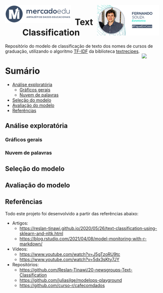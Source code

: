 
<!-- README.md is generated from README.Rmd. Please edit that file -->

<a href="https://mercadoedu.com.br">
<img src="https://raw.githubusercontent.com/fcsest/mercadoedu.tc/main/inst/images/slogan.png" align = "left" height = "59px"/>
</a> <a href="https://tawk.to/fcs.est">
<img src="https://raw.githubusercontent.com/fcsest/mercadoedu.tc/main/inst/images/perfil.png" align = "right" height = "100px"/>
</a>

<h1 align="center">
Text Classification
</h1>

Repositório do modelo de classificação de texto dos nomes de cursos de
graduação, utilizando o algoritmo
[TF-IDF](https://textrecipes.tidymodels.org/reference/step_tfidf.html)
da biblioteca [textrecipes](https://textrecipes.tidymodels.org/).

<!-- badges: start -->

<a href="https://github.com/fcsest/mercadoedu.tc">
<img src="https://img.shields.io/badge/lifecycle-experimental-orange.svg" align = "right" style = "margin-top: -15px; margin-right: 40px;"/>
</a> <!-- badges: end -->

# Sumário

-   [Análise exploratória](#análise-exploratória)
    -   [Gráficos gerais](#gráficos-gerais)
    -   [Nuvem de palavras](#nuvem-de-palavras)
-   [Seleção do modelo](#seleção-do-modelo)
-   [Avaliação do modelo](#avaliação-do-modelo)
-   [Referências](#referências)

## Análise exploratória

### Gráficos gerais

### Nuvem de palavras

## Seleção do modelo

## Avaliação do modelo

## Referências

Todo este projeto foi desenvolvido a partir das referências abaixo:

-   Artigos:
    -   <https://reslan-tinawi.github.io/2020/05/26/text-classification-using-sklearn-and-nltk.html>
    -   <https://blog.rstudio.com/2021/04/08/model-monitoring-with-r-markdown/>
-   Vídeos:
    -   <https://www.youtube.com/watch?v=J5gTzoRU9tc>
    -   <https://www.youtube.com/watch?v=5dx3sKty7JY>
-   Repositórios:
    -   <https://github.com/Reslan-Tinawi/20-newsgroups-Text-Classification>
    -   <https://github.com/juliasilge/modelops-playground>
    -   <https://github.com/curso-r/cafecomdados>
